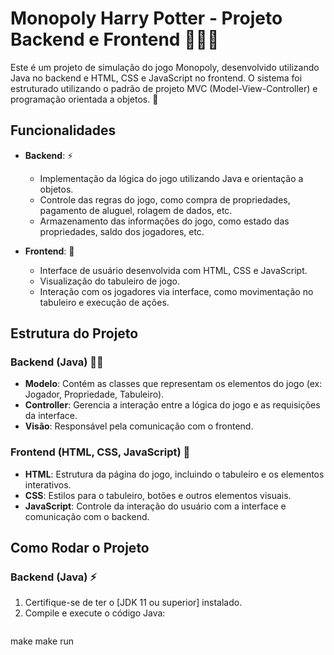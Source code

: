 # Monopoly Harry Potter - Projeto Backend e Frontend 🧙‍♂️🦉

Este é um projeto de simulação do jogo Monopoly, desenvolvido utilizando Java no backend e HTML, CSS e JavaScript no frontend. O sistema foi estruturado utilizando o padrão de projeto MVC (Model-View-Controller) e programação orientada a objetos. 🧳

## Funcionalidades

- **Backend**: ⚡
  - Implementação da lógica do jogo utilizando Java e orientação a objetos.
  - Controle das regras do jogo, como compra de propriedades, pagamento de aluguel, rolagem de dados, etc.
  - Armazenamento das informações do jogo, como estado das propriedades, saldo dos jogadores, etc.

- **Frontend**: 🏰
  - Interface de usuário desenvolvida com HTML, CSS e JavaScript.
  - Visualização do tabuleiro de jogo.
  - Interação com os jogadores via interface, como movimentação no tabuleiro e execução de ações.

## Estrutura do Projeto

### Backend (Java) 🧙‍♀️
- **Modelo**: Contém as classes que representam os elementos do jogo (ex: Jogador, Propriedade, Tabuleiro).
- **Controller**: Gerencia a interação entre a lógica do jogo e as requisições da interface.
- **Visão**: Responsável pela comunicação com o frontend.

### Frontend (HTML, CSS, JavaScript) 🦉
- **HTML**: Estrutura da página do jogo, incluindo o tabuleiro e os elementos interativos.
- **CSS**: Estilos para o tabuleiro, botões e outros elementos visuais.
- **JavaScript**: Controle da interação do usuário com a interface e comunicação com o backend.

## Como Rodar o Projeto

### Backend (Java) ⚡
1. Certifique-se de ter o [JDK 11 ou superior] instalado.
2. Compile e execute o código Java:
   ```bash
  make
  make run
